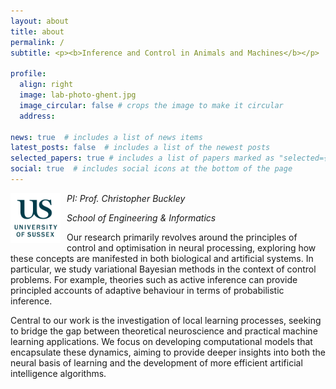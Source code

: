 ```yaml
---
layout: about
title: about
permalink: /
subtitle: <p><b>Inference and Control in Animals and Machines</b></p>

profile:
  align: right
  image: lab-photo-ghent.jpg
  image_circular: false # crops the image to make it circular
  address: 

news: true  # includes a list of news items
latest_posts: false  # includes a list of the newest posts
selected_papers: true # includes a list of papers marked as "selected={true}"
social: true  # includes social icons at the bottom of the page
---
```


<img src="../assets/img/uni_of_sussex_logo.png" alt="My Image"  width="80" height="80" style="float: left; margin-right: 10px;">

<i>PI: Prof. Christopher Buckley</i>

<i>School of Engineering & Informatics</i>

Our research primarily revolves around the principles of control and optimisation in neural processing, exploring how these concepts are manifested in both biological and artificial systems. In particular, we study variational Bayesian methods in the context of control problems. For example, theories such as active inference can provide principled accounts of adaptive behaviour in terms of probabilistic inference.

Central to our work is the investigation of local learning processes, seeking to bridge the gap between theoretical neuroscience and practical machine learning applications. We focus on developing computational models that encapsulate these dynamics, aiming to provide deeper insights into both the neural basis of learning and the development of more efficient artificial intelligence algorithms.



